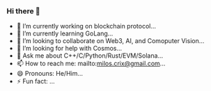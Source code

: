 ### Hi there 👋

- 🔭 I’m currently working on blockchain protocol...
- 🌱 I’m currently learning GoLang...
- 👯 I’m looking to collaborate on Web3, AI, and Comoputer Vision...
- 🤔 I’m looking for help with Cosmos...
- 💬 Ask me about C++/C/Python/Rust/EVM/Solana...
- 📫 How to reach me: mailto:milos.crix@gmail.com...
- 😄 Pronouns: He/Him...
- ⚡ Fun fact: ...
